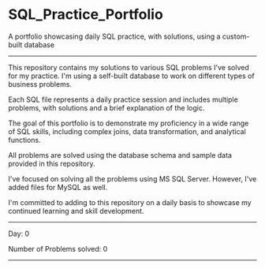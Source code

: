 # SQL_Practice_Portfolio
A portfolio showcasing daily SQL practice, with solutions, using a custom-built database

--------------------------------------------------------------------------------------------------------------------

This repository contains my solutions to various SQL problems I've solved for my practice. I'm using a self-built database to work on different types of business problems.

Each SQL file represents a daily practice session and includes multiple problems, with solutions and a brief explanation of the logic.

The goal of this portfolio is to demonstrate my proficiency in a wide range of SQL skills, including complex joins, data transformation, and analytical functions.

All problems are solved using the database schema and sample data provided in this repository.

I've focused on solving all the problems using MS SQL Server. However, I've added files for MySQL as well.

I'm committed to adding to this repository on a daily basis to showcase my continued learning and skill development.

--------------------------------------------------------------------------------------------------------------------

Day: 0

Number of Problems solved: 0

--------------------------------------------------------------------------------------------------------------------

